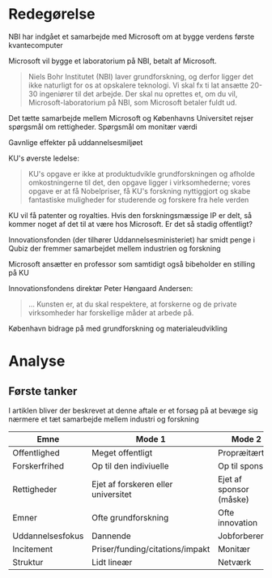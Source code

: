 # Redegørelse
NBI har indgået et samarbejde med Microsoft om at bygge verdens første kvantecomputer

Microsoft vil bygge et laboratorium på NBI, betalt af Microsoft.

> Niels Bohr Institutet (NBI) laver grundforskning, og derfor ligger det ikke naturligt for os at opskalere teknologi. Vi skal fx ti lat ansætte 20-30 ingeniører til det arbejde. Der skal nu oprettes et, om du vil, Microsoft-laboratorium på NBI, som Microsoft betaler fuldt ud.

Det tætte samarbejde mellem Microsoft og Københavns Universitet rejser spørgsmål om rettigheder.
Spørgsmål om monitær værdi

Gavnlige effekter på uddannelsesmiljøet

KU's øverste ledelse:
> KU's opgave er ikke at produktudvikle grundforskningen og afholde omkostningerne til det, den opgave ligger i virksomhederne; vores opgave er at få Nobelpriser, få KU's forskning nyttiggjort og skabe fantastiske muligheder for studerende og forskere fra hele verden

KU vil få patenter og royalties.
Hvis den forskningsmæssige IP er delt, så kommer noget af det til at være hos Microsoft. Er det så stadig offentligt?

Innovationsfonden (der tilhører Uddannelsesministeriet) har smidt penge i Qubiz der fremmer samarbejdet mellem industrien og forskning

Microsoft ansætter en professor som samtidigt også bibeholder en stilling på KU

Innovationsfondens direktør Peter Høngaard Andersen:
> ... Kunsten er, at du skal respektere, at forskerne og de private virksomheder har forskellige måder at arbede på.

København bidrage på med grundforskning og materialeudvikling

# Analyse
## Første tanker
I artiklen bliver der beskrevet at denne aftale er et forsøg på at bevæge sig nærmere et tæt samarbejde mellem industri og forskning

Emne | Mode 1 | Mode 2
---|---|---
Offentlighed|Meget offentligt|Propræitært
Forskerfrihed | Op til den indiviuelle | Op til sponsor
Rettigheder | Ejet af forskeren eller universitet | Ejet af sponsor (måske)
Emner | Ofte grundforskning | Ofte innovation
Uddannelsesfokus | Dannende | Jobforberende
Incitement | Priser/funding/citations/impakt | Monitær
Struktur | Lidt lineær | Netværk
